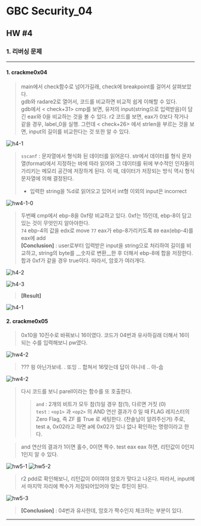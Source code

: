 # GBC Security_04

## HW #4

### 1. 리버싱 문제
---
#### 1. crackme0x04
 
> main에서 check함수로 넘어가길래, check에 breakpoint를 걸어서 살펴보았다.  
> gdb와 radare2로 열어서, 코드를 비교하면 비교적 쉽게 이해할 수 있다.   
> gdb에서 < check+31> cmp를 보면, 유저의 input(string으로 입력받음)이 담긴 eax와 0을 비교하는 것을 볼 수 있다. r2 코드를 보면, eax가 0보다 작거나 같을 경우, label_0을 실행.
> 그런데 < check+26> 에서 strlen을 부르는 것을 보면, input의 길이를 비교한다는 것 또한 알 수 있다.


![h4-1](https://user-images.githubusercontent.com/47182864/61100593-b4b59600-a4a1-11e9-89b3-6c7758c06abc.png)

> `sscanf` : 문자열에서 형식화 된 데이터를 읽어온다. str에서 데이터를 형식 문자열(format)에서 지정하는 바에 따라 읽어와 그 데이터를 뒤에 부수적인 인자들이 가리키는 메모리 공간에 저장하게 된다. 이 때, 데이터가 저장되는 방식 역시 형식 문자열에 의해 결정된다.  
> * 입력한 string을 %d로 읽어오고 있어서 int형 이외의 input은 incorrect

![hw4-1-0](https://user-images.githubusercontent.com/47182864/61102537-33fa9800-a4a9-11e9-92e7-db2dc90aff26.png)

> 두번째 cmp에서 ebp-8을 0xf랑 비교하고 있다. 
> 0xf는 15인데, ebp-8이 담고 있는 것이 무엇인지 알아야한다.  
> `74` ebp-4의 값을 edx로 move 
> `77` eax가 ebp-8가리키도록 
> `80` eax(ebp-4)를 eax에 add  
> __[Conclusion]__  : user로부터 입력받은 input을 string으로 처리하여 길이를 비교하고, string의 byte를 __숫자로 변환__한 후 더해서 ebp-8에 합을 저장한다. 합과 0xf가 같을 경우 true이다.
> 따라서, 암호가 여러개다.

![h4-2](https://user-images.githubusercontent.com/47182864/61100594-b54e2c80-a4a1-11e9-9ece-c403eb264c3b.png)

![h4-3](https://user-images.githubusercontent.com/47182864/61100595-b54e2c80-a4a1-11e9-90e5-af98c30a665c.png)

> __[Result]__ 

![h4-1](https://user-images.githubusercontent.com/47182864/61101596-52f72b00-a4a5-11e9-948d-2a3987a10e52.png)


#### 2. crackme0x05
> 0x10을 10진수로 바꿔보니 16이였다. 코드가 04번과 유사하길래 더해서 16이 되는 수를 입력해보니 pw였다.

![hw4-2](https://user-images.githubusercontent.com/47182864/61102282-2db7ec00-a4a8-11e9-8f16-cc7d1ab9325c.png)

> ??? 읭 아닌가보네. . 또잉 .. 합쳐서 16맞는데 답이 아니네 .. 아-숩 

![hw4-2](https://user-images.githubusercontent.com/47182864/61103397-c3ee1100-a4ac-11e9-98ef-434ac4c31ef6.png)


> 다시 코드를 보니 parell이라는 함수를 또 호출한다. 
> > `and` : 2개의 비트가 모두 참(1)일 경우 참(1), 다르면 거짓 (0)  
> > `test` : `<op1>` 과 `<op2>` 의 AND 연산 결과가 0 일 때 FLAG 레지스터의 Zero Flag, 즉 ZF 를 True 로 세팅한다. (찬솔님이 알려주신거)
> > 주로, test a, 0x02라고 하면 a에 0x02가 있나 없나 확인하는 명령이라고 한다.

> and 연산의 결과가 1이면 홀수, 0이면 짝수.
> test eax eax 하면, 리턴값이 0인지 1인지 알 수 있다.

![hw5-1](https://user-images.githubusercontent.com/47182864/61103727-2267bf00-a4ae-11e9-8236-5e51a855009f.png)
![hw5-2](https://user-images.githubusercontent.com/47182864/61103728-23005580-a4ae-11e9-8aa2-68594177eef8.png)

> r2 pdd로 확인해보니, 리턴값이 0이여야 암호가 맞다고 나온다.
> 따라서, input에서 마지막 자리에 짝수가 저장되어있어야 맞는 루틴이 된다.

![hw5-3](https://user-images.githubusercontent.com/47182864/61104007-8c349880-a4af-11e9-8abc-cff98141bf81.png)

> __[Conclusion]__ : 04번과 유사한데, 암호가 짝수인지 체크하는 부분이 있다.

---
